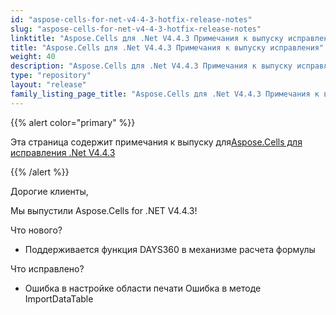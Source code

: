 ```yaml
---
id: "aspose-cells-for-net-v4-4-3-hotfix-release-notes"
slug: "aspose-cells-for-net-v4-4-3-hotfix-release-notes"
linktitle: "Aspose.Cells для .Net V4.4.3 Примечания к выпуску исправления"
title: "Aspose.Cells для .Net V4.4.3 Примечания к выпуску исправления"
weight: 40
description: "Aspose.Cells для .Net V4.4.3 Примечания к выпуску исправления – the latest updates and fixes."
type: "repository"
layout: "release"
family_listing_page_title: "Aspose.Cells для .Net V4.4.3 Примечания к выпуску исправления"
---
```

{{% alert color="primary" %}} 

 Эта страница содержит примечания к выпуску для[Aspose.Cells для исправления .Net V4.4.3](https://releases.aspose.com/cells/net/new-releases/aspose.cells-for-.net-v4.4.3-hotfix/)

{{% /alert %}} 

 Дорогие клиенты,

 Мы выпустили Aspose.Cells for .NET V4.4.3!

 Что нового?

- Поддерживается функция DAYS360 в механизме расчета формулы

 Что исправлено?

- Ошибка в настройке области печати
 Ошибка в методе ImportDataTable
